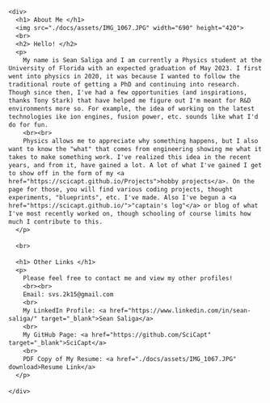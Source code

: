 <html>
  <head>
    <link rel="icon" href="./docs/assets/IMG_1067.JPG">
  </head>
  
  <body>
    
    <div>
      <h1> About Me </h1>
      <img src="./docs/assets/IMG_1067.JPG" width="690" height="420">
      <br>
      <h2> Hello! </h2>
      <p>
        My name is Sean Saliga and I am currently a Physics student at the University of Florida with an expected graduation of May 2023. I first went into physics in 2020, it was because I wanted to follow the traditional route of getting a PhD and continuing into research. Though since then, I've had a few opportunities (and inspirations, thanks Tony Stark) that have helped me figure out I'm meant for R&D environments more so. For example, the idea of working on the latest technologies ike ion engines, fusion power, etc. sounds like what I'd do for fun.
        <br><br>
        Physics allows me to appreciate why something happens, but I also want to know the "what" that comes from engineering showing me what it takes to make something work. I've realized this idea in the recent years, and from it, have gained a lot. A lot of what I've gained I get to show off in the form of my <a href="https://scicapt.github.io/Projects">hobby projects</a>. On the page for those, you will find various coding projects, thought experiments, "blueprints", etc. I've made. Also I've begun a <a href="https://scicapt.github.io/">"captain's log"</a> or blog of what I've most recently worked on, though schooling of course limits how much I contribute to this.
      </p>
      
      <br>
      
      <h1> Other Links </h1>
      <p>
        Please feel free to contact me and view my other profiles!
        <br><br>
        Email: svs.2k15@gmail.com
        <br>
        My LinkedIn Profile: <a href="https://www.linkedin.com/in/sean-saliga/" target="_blank">Sean Saliga</a> 
        <br>
        My GitHub Page: <a href="https://github.com/SciCapt" target="_blank">SciCapt</a> 
        <br>
        PDF Copy of My Resume: <a href="./docs/assets/IMG_1067.JPG" download>Resume Link</a>
      </p>
        
    </div>
    
  </body>
</html>
